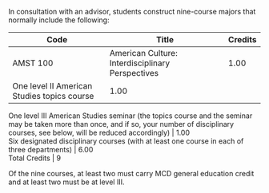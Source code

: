 In consultation with an advisor, students construct nine-course majors that
normally include the following:

Code  |  Title  |  Credits  
---|---|---  
AMST 100  |  American Culture: Interdisciplinary Perspectives  |  1.00  
One level II American Studies topics course  |  1.00  
One level III American Studies seminar (the topics course and the seminar may
be taken more than once, and if so, your number of disciplinary courses, see
below, will be reduced accordingly)  |  1.00  
Six designated disciplinary courses (with at least one course in each of three
departments)  |  6.00  
Total Credits  |  9  
  
Of the nine courses, at least two must carry MCD general education credit and
at least two must be at level III.

